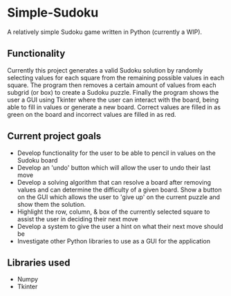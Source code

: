 # Simple-Sudoku
 A relatively simple Sudoku game written in Python (currently a WIP).

## Functionality
Currently this project generates a valid Sudoku solution by randomly selecting values for each square from the remaining possible values in each square. The program then removes a certain amount of values from each subgrid (or box) to create a Sudoku puzzle. Finally the program shows the user a GUI using Tkinter where the user can interact with the board, being able to fill in values or generate a new board. Correct values are filled in as green on the board and incorrect values are filled in as red.

## Current project goals
- Develop functionality for the user to be able to pencil in values on the Sudoku board
- Develop an 'undo' button which will allow the user to undo their last move
- Develop a solving algorithm that can resolve a board after removing values and can determine the difficulty of a given board. Show a button on the GUI which allows the user to 'give up' on the current puzzle and show them the solution.
- Highlight the row, column, & box of the currently selected square to assist the user in deciding their next move
- Develop a system to give the user a hint on what their next move should be
- Investigate other Python libraries to use as a GUI for the application

## Libraries used
- Numpy
- Tkinter